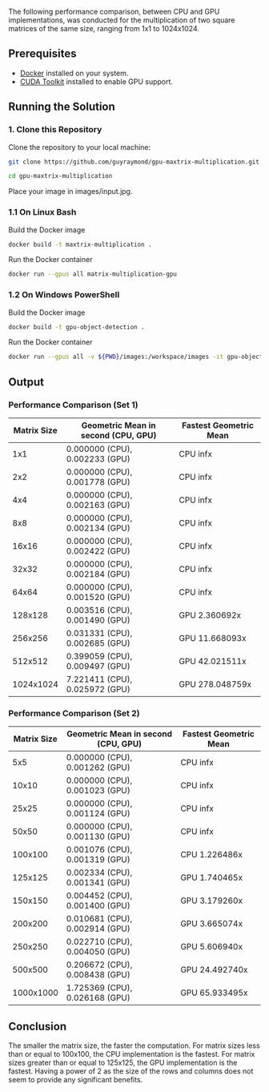 The following performance comparison, between CPU and GPU implementations, was conducted for the multiplication of two square matrices of the same size, ranging from 1x1 to 1024x1024.

## Prerequisites

- [Docker](https://docs.docker.com/desktop) installed on your system.
- [CUDA Toolkit](https://developer.nvidia.com/cuda-downloads) installed to enable GPU support.

## Running the Solution

### 1. Clone this Repository

Clone the repository to your local machine:

```bash
git clone https://github.com/guyraymond/gpu-maxtrix-multiplication.git
```

```bash
cd gpu-maxtrix-multiplication
```

Place your image in images/input.jpg.

### 1.1 On Linux Bash

Build the Docker image

```bash
docker build -t maxtrix-multiplication .
```

Run the Docker container

```bash
docker run --gpus all matrix-multiplication-gpu
```

### 1.2 On Windows PowerShell

Build the Docker image

```bash
docker build -t gpu-object-detection .
```

Run the Docker container

```bash
docker run --gpus all -v ${PWD}/images:/workspace/images -it gpu-object-detection
```

## Output

### Performance Comparison (Set 1)
| Matrix Size | Geometric Mean in second (CPU, GPU) | Fastest Geometric Mean |
|-------------|-------------------------------------|------------------------|
| 1x1         | 0.000000 (CPU), 0.002233 (GPU)      | CPU infx               |
| 2x2         | 0.000000 (CPU), 0.001778 (GPU)      | CPU infx               |
| 4x4         | 0.000000 (CPU), 0.002163 (GPU)      | CPU infx               |
| 8x8         | 0.000000 (CPU), 0.002134 (GPU)      | CPU infx               |
| 16x16       | 0.000000 (CPU), 0.002422 (GPU)      | CPU infx               |
| 32x32       | 0.000000 (CPU), 0.002184 (GPU)      | CPU infx               |
| 64x64       | 0.000000 (CPU), 0.001520 (GPU)      | CPU infx               |
| 128x128     | 0.003516 (CPU), 0.001490 (GPU)      | GPU 2.360692x          |
| 256x256     | 0.031331 (CPU), 0.002685 (GPU)      | GPU 11.668093x         |
| 512x512     | 0.399059 (CPU), 0.009497 (GPU)      | GPU 42.021511x         |
| 1024x1024   | 7.221411 (CPU), 0.025972 (GPU)      | GPU 278.048759x        |

### Performance Comparison (Set 2)
| Matrix Size | Geometric Mean in second (CPU, GPU) | Fastest Geometric Mean |
|-------------|-------------------------------------|------------------------|
| 5x5         | 0.000000 (CPU), 0.001262 (GPU)      | CPU infx               |
| 10x10       | 0.000000 (CPU), 0.001023 (GPU)      | CPU infx               |
| 25x25       | 0.000000 (CPU), 0.001124 (GPU)      | CPU infx               |
| 50x50       | 0.000000 (CPU), 0.001130 (GPU)      | CPU infx               |
| 100x100     | 0.001076 (CPU), 0.001319 (GPU)      | CPU 1.226486x          |
| 125x125     | 0.002334 (CPU), 0.001341 (GPU)      | GPU 1.740465x          |
| 150x150     | 0.004452 (CPU), 0.001400 (GPU)      | GPU 3.179260x          |
| 200x200     | 0.010681 (CPU), 0.002914 (GPU)      | GPU 3.665074x          |
| 250x250     | 0.022710 (CPU), 0.004050 (GPU)      | GPU 5.606940x          |
| 500x500     | 0.206672 (CPU), 0.008438 (GPU)      | GPU 24.492740x         |
| 1000x1000   | 1.725369 (CPU), 0.026168 (GPU)      | GPU 65.933495x         |

## Conclusion
The smaller the matrix size, the faster the computation.
For matrix sizes less than or equal to 100x100, the CPU implementation is the fastest.
For matrix sizes greater than or equal to 125x125, the GPU implementation is the fastest.
Having a power of 2 as the size of the rows and columns does not seem to provide any significant benefits.
